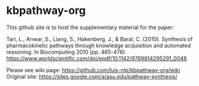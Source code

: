 # kbpathway-org
This github site is to host the supplementary material for the paper:

Tari, L., Anwar, S., Liang, S., Hakenberg, J., & Baral, C. (2010). Synthesis of pharmacokinetic pathways through knowledge acquisition and automated reasoning. In Biocomputing 2010 (pp. 465-476).
https://www.worldscientific.com/doi/epdf/10.1142/9789814295291_0048

Please see wiki page: https://github.com/luis-nlp/kbpathway-org/wiki
Original site: https://sites.google.com/a/asu.edu/pathway-synthesis/
